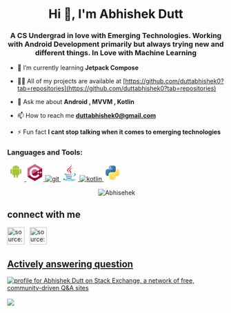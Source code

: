 <h1 align="center">Hi 👋, I'm Abhishek Dutt</h1>
<h3 align="center">A CS Undergrad in love with Emerging Technologies. Working with Android Development primarily but always trying new and different things. In Love with Machine Learning</h3>




- 🌱 I’m currently learning **Jetpack Compose**

- 👨‍💻 All of my projects are available at [https://github.com/duttabhishek0?tab=repositories](https://github.com/duttabhishek0?tab=repositories)

- 💬 Ask me about **Android , MVVM , Kotlin**

- 📫 How to reach me **duttabhishek0@gmail.com**

- ⚡ Fun fact **I cant stop talking when it comes to emerging technologies**

<h3 align="left">Languages and Tools:</h3>
<p align="left"> <a href="https://developer.android.com" target="_blank"> <img src="https://raw.githubusercontent.com/devicons/devicon/master/icons/android/android-original-wordmark.svg" alt="android" width="40" height="40"/> </a> <a href="https://www.w3schools.com/cpp/" target="_blank"> <img src="https://raw.githubusercontent.com/devicons/devicon/master/icons/cplusplus/cplusplus-original.svg" alt="cplusplus" width="40" height="40"/> </a>  <a href="https://git-scm.com/" target="_blank"> <img src="https://www.vectorlogo.zone/logos/git-scm/git-scm-icon.svg" alt="git" width="40" height="40"/> </a> <a href="https://www.java.com" target="_blank"> <img src="https://raw.githubusercontent.com/devicons/devicon/master/icons/java/java-original.svg" alt="java" width="40" height="40"/> </a> <a href="https://kotlinlang.org" target="_blank"> <img src="https://www.vectorlogo.zone/logos/kotlinlang/kotlinlang-icon.svg" alt="kotlin" width="40" height="40"/> </a>  <a href="https://www.python.org" target="_blank"> <img src="https://raw.githubusercontent.com/devicons/devicon/master/icons/python/python-original.svg" alt="python" width="40" height="40"/> </a> </p>


<p align="center">&nbsp;<img align="center" src="https://github-readme-stats.vercel.app/api?username=duttabhishek0&show_icons=true&locale=en" alt="Abhisehek" /></p>



## connect with me 
<a href="https://linkedin.com/in/duttabhishek0" target="_blank" rel="noopener noreferrer"><img src="https://i.imgur.com/kF9HMpz.png" width=40px height=40px title="source: imgur.com" /></a> &nbsp;  <a href="https://twitter.com/duttabhishek0" target="_blank" rel="noopener noreferrer"><img src="https://i.imgur.com/G7yTDHP.png" width=40px height=40px title="source: imgur.com" />
  <br>

## Actively answering question
<a href="https://stackexchange.com/users/18716710/abhishek-dutt"><img src="https://stackexchange.com/users/flair/18716710.png" width="208" height="58" alt="profile for Abhishek Dutt on Stack Exchange, a network of free, community-driven Q&amp;A sites" title="profile for Abhishek Dutt on Stack Exchange, a network of free, community-driven Q&amp;A sites" /></a>
  <br><br>
![](https://komarev.com/ghpvc/?username=duttabhishek0&style=plastic&label=Stalker+Alert) <br>
